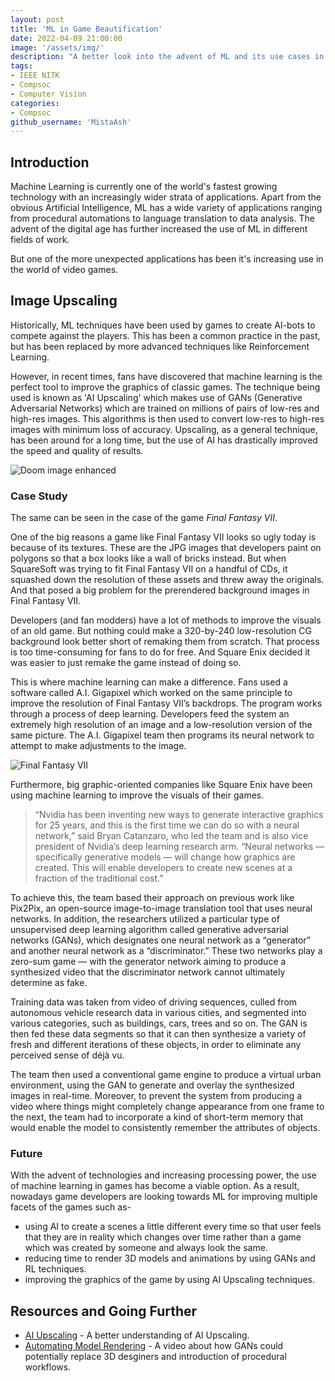 ```yaml
---
layout: post
title: 'ML in Game Beautification'
date: 2022-04-09 21:00:00
image: '/assets/img/'
description: "A better look into the advent of ML and its use cases in the field of Game Development, specifically Game Beautification."
tags:
- IEEE NITK
- Compsoc
- Computer Vision
categories:
- Compsoc
github_username: 'MistaAsh'
---
```



## **Introduction**
Machine Learning is currently one of the world's fastest growing technology with an increasingly wider strata of applications. Apart from the obvious Artificial Intelligence, ML has a wide variety of applications ranging from procedural automations to language translation to data analysis. The advent of the digital age has further increased the use of ML in different fields of work.

But one of the more unexpected applications has been it's increasing use in the world of video games.

## **Image Upscaling**

Historically, ML techniques have been used by games to create AI-bots to compete against the players. This has been a common practice in the past, but has been replaced by more advanced techniques like Reinforcement Learning.

However, in recent times, fans have discovered that machine learning is the perfect tool to improve the graphics of classic games.  The technique being used is known as 'AI Upscaling' which makes use of GANs (Generative Adversarial Networks) which are trained on millions of pairs of low-res and high-res images. This algorithms is then used to convert low-res to high-res images with minimum loss of accuracy. Upscaling, as a general technique, has been around for a long time, but the use of AI has drastically improved the speed and quality of results.

![Doom image enhanced](/blog/assets/img/ml-in-game-beautification/doom-enhanced.png)

### Case Study
The same can be seen in the case of the game *Final Fantasy VII*.

One of the big reasons a game like Final Fantasy VII looks so ugly today is because of its textures. These are the JPG images that developers paint on polygons so that a box looks like a wall of bricks instead. But when SquareSoft was trying to fit Final Fantasy VII on a handful of CDs, it squashed down the resolution of these assets and threw away the originals. And that posed a big problem for the prerendered background images in Final Fantasy VII.

Developers (and fan modders) have a lot of methods to improve the visuals of an old game. But nothing could make a 320-by-240 low-resolution CG background look better short of remaking them from scratch. That process is too time-consuming for fans to do for free. And Square Enix decided it was easier to just remake the game instead of doing so.

This is where machine learning can make a difference. Fans used a software called A.I. Gigapixel which worked on the same principle to improve the resolution of Final Fantasy VII’s backdrops. The program works through a process of deep learning. Developers feed the system an extremely high resolution of an image and a low-resolution version of the same picture. The A.I. Gigapixel team then programs its neural network to attempt to make adjustments to the image.

![Final Fantasy VII](/blog/assets/img/ml-in-game-beautification/ff7-enhanced.png)

Furthermore, big graphic-oriented companies like Square Enix have been using machine learning to improve the visuals of their games. <blockquote>“Nvidia has been inventing new ways to generate interactive graphics for 25 years, and this is the first time we can do so with a neural network,” said Bryan Catanzaro, who led the team and is also vice president of Nvidia’s deep learning research arm. “Neural networks — specifically generative models — will change how graphics are created. This will enable developers to create new scenes at a fraction of the traditional cost.”</blockquote>

To achieve this, the team based their approach on previous work like Pix2Pix, an open-source image-to-image translation tool that uses neural networks. In addition, the researchers utilized a particular type of unsupervised deep learning algorithm called generative adversarial networks (GANs), which designates one neural network as a “generator” and another neural network as a “discriminator.” These two networks play a zero-sum game — with the generator network aiming to produce a synthesized video that the discriminator network cannot ultimately determine as fake.

Training data was taken from video of driving sequences, culled from autonomous vehicle research data in various cities, and segmented into various categories, such as buildings, cars, trees and so on. The GAN is then fed these data segments so that it can then synthesize a variety of fresh and different iterations of these objects, in order to eliminate any perceived sense of déjà vu.

The team then used a conventional game engine to produce a virtual urban environment, using the GAN to generate and overlay the synthesized images in real-time. Moreover, to prevent the system from producing a video where things might completely change appearance from one frame to the next, the team had to incorporate a kind of short-term memory that would enable the model to consistently remember the attributes of objects.


### Future
With the advent of technologies and increasing processing power, the use of machine learning in games has become a viable option. As a result, nowadays game developers are looking towards ML for improving multiple facets of the games such as-
- using AI to create a scenes a little different every time so that user feels that they are in reality which changes over time rather than a game which was created by someone and always look the same.
- reducing time to render 3D models and animations by using GANs and RL techniques.
- improving the graphics of the game by using AI Upscaling techniques.

## Resources and Going Further
* [AI Upscaling](https://www.theverge.com/2019/4/18/18311287/ai-upscaling-algorithms-video-games-mods-modding-esrgan-gigapixelC) - A better understanding of AI Upscaling.
* [Automating Model Rendering](https://www.youtube.com/watch?v=FlgLxSLsYWQ&t=489s) - A video about how GANs could potentially replace 3D desginers and introduction of procedural workflows.

